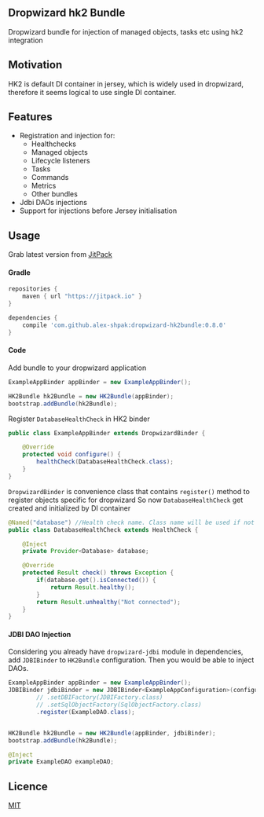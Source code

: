 ## Dropwizard hk2 Bundle
Dropwizard bundle for injection of managed objects, tasks etc using hk2 integration


## Motivation
HK2 is default DI container in jersey, which is widely used in dropwizard, therefore it seems logical to use single DI container.


## Features
 - Registration and injection for:
   - Healthchecks
   - Managed objects
   - Lifecycle listeners
   - Tasks
   - Commands
   - Metrics
   - Other bundles
 - Jdbi DAOs injections 
 - Support for injections before Jersey initialisation
 
 
## Usage
Grab latest version from [JitPack](https://jitpack.io/#alex-shpak/dropwizard-hk2bundle)  

#### Gradle
```groovy
repositories {
    maven { url "https://jitpack.io" }
}
```
```groovy
dependencies {
    compile 'com.github.alex-shpak:dropwizard-hk2bundle:0.8.0'
}
```


#### Code
Add bundle to your dropwizard application
```java
ExampleAppBinder appBinder = new ExampleAppBinder();

HK2Bundle hk2Bundle = new HK2Bundle(appBinder);
bootstrap.addBundle(hk2Bundle);
```

Register `DatabaseHealthCheck` in HK2 binder
```java
public class ExampleAppBinder extends DropwizardBinder {

    @Override
    protected void configure() {
        healthCheck(DatabaseHealthCheck.class);
    }
}
```

`DropwizardBinder` is convenience class that contains `register()` method to register objects specific for dropwizard
So now `DatabaseHealthCheck` get created and initialized by DI container

```java
@Named("database") //Health check name. Class name will be used if not set 
public class DatabaseHealthCheck extends HealthCheck {

    @Inject 
    private Provider<Database> database;

    @Override
    protected Result check() throws Exception {
        if(database.get().isConnected()) {
            return Result.healthy();
        }
        return Result.unhealthy("Not connected");
    }
}
```



#### JDBI DAO Injection
Considering you already have `dropwizard-jdbi` module in dependencies, add `JDBIBinder` to `HK2Bundle` configuration.
Then you would be able to inject DAOs.

```java
ExampleAppBinder appBinder = new ExampleAppBinder();
JDBIBinder jdbiBinder = new JDBIBinder<ExampleAppConfiguration>(configuration -> configuration.database)
        // .setDBIFactory(JDBIFactory.class)
        // .setSqlObjectFactory(SqlObjectFactory.class)
        .register(ExampleDAO.class);


HK2Bundle hk2Bundle = new HK2Bundle(appBinder, jdbiBinder);
bootstrap.addBundle(hk2Bundle);
```
```java
@Inject
private ExampleDAO exampleDAO;
```


## Licence
[MIT](LICENSE)
